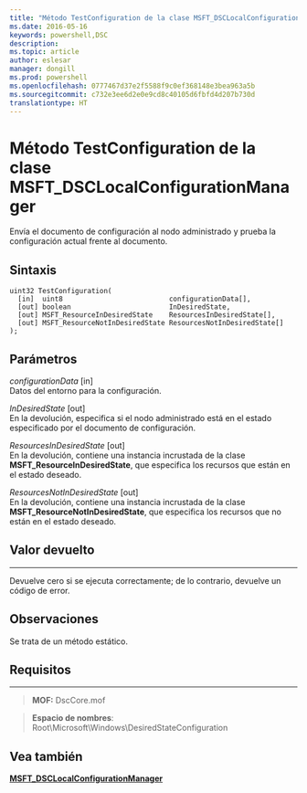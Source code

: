 ```yaml
---
title: "Método TestConfiguration de la clase MSFT_DSCLocalConfigurationManager"
ms.date: 2016-05-16
keywords: powershell,DSC
description: 
ms.topic: article
author: eslesar
manager: dongill
ms.prod: powershell
ms.openlocfilehash: 0777467d37e2f5588f9c0ef368148e3bea963a5b
ms.sourcegitcommit: c732e3ee6d2e0e9cd8c40105d6fbfd4d207b730d
translationtype: HT
---
```

# <a name="testconfiguration-method-of-the-msftdsclocalconfigurationmanager-class"></a>Método TestConfiguration de la clase MSFT_DSCLocalConfigurationManager

Envía el documento de configuración al nodo administrado y prueba la configuración actual frente al documento.

<a name="syntax"></a>Sintaxis
------

```mof
uint32 TestConfiguration(
  [in]  uint8                          configurationData[],
  [out] boolean                        InDesiredState,
  [out] MSFT_ResourceInDesiredState    ResourcesInDesiredState[],
  [out] MSFT_ResourceNotInDesiredState ResourcesNotInDesiredState[]
);
```

<a name="parameters"></a>Parámetros
----------

*configurationData* \[in\]  
Datos del entorno para la configuración.

*InDesiredState* \[out\]  
En la devolución, especifica si el nodo administrado está en el estado especificado por el documento de configuración.

*ResourcesInDesiredState* \[out\]  
En la devolución, contiene una instancia incrustada de la clase **MSFT_ResourceInDesiredState**, que especifica los recursos que están en el estado deseado.

*ResourcesNotInDesiredState* \[out\]  
En la devolución, contiene una instancia incrustada de la clase **MSFT_ResourceNotInDesiredState**, que especifica los recursos que no están en el estado deseado.

## <a name="return-value"></a>Valor devuelto
------------

Devuelve cero si se ejecuta correctamente; de lo contrario, devuelve un código de error.

## <a name="remarks"></a>Observaciones

Se trata de un método estático.

## <a name="requirements"></a>Requisitos
------------
>**MOF:** DscCore.mof

>**Espacio de nombres**: Root\Microsoft\Windows\DesiredStateConfiguration


## <a name="see-also"></a>Vea también


[**MSFT_DSCLocalConfigurationManager**](msft-dsclocalconfigurationmanager.md)


 

 



